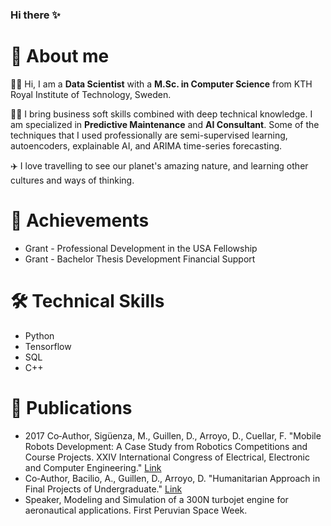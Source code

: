 ### Hi there ✨

<!--
**kplrm/kplrm** is a ✨ _special_ ✨ repository because its `README.md` (this file) appears on your GitHub profile.

Here are some ideas to get you started:

- 🔭 I’m currently working on ...
- 🌱 I’m currently learning ...
- 👯 I’m looking to collaborate on ...
- 🤔 I’m looking for help with ...
- 💬 Ask me about ...
- 📫 How to reach me: ...
- ⚡ Fun fact: ...
-->

# 👋 About me
👨‍🎓 Hi, I am a **Data Scientist** with a **M.Sc. in Computer Science** from KTH Royal Institute of Technology, Sweden.

👨‍💻 I bring business soft skills combined with deep technical knowledge. I am specialized in **Predictive Maintenance** and **AI Consultant**. Some of the techniques that I used professionally are semi-supervised learning, autoencoders, explainable AI, and ARIMA time-series forecasting.

✈️ I love travelling to see our planet's amazing nature, and learning other cultures and ways of thinking.

# 🏅 Achievements
* Grant - Professional Development in the USA Fellowship
* Grant - Bachelor Thesis Development Financial Support

# 🛠️ Technical Skills
* Python
* Tensorflow
* SQL
* C++

# 📖 Publications
* 2017 Co‑Author, Sigüenza, M., Guillen, D., Arroyo, D., Cuellar, F. "Mobile Robots Development: A Case Study from Robotics Competitions and Course Projects. XXIV International Congress of Electrical, Electronic and Computer Engineering." [Link]([https://link-url-here.org](https://ieeexplore.ieee.org/document/8079703))
* Co‑Author, Bacilio, A., Guillen, D., Arroyo, D. "Humanitarian Approach in Final Projects of Undergraduate." [Link](https://ieeexplore.ieee.org/document/7856065)
* Speaker, Modeling and Simulation of a 300N turbojet engine for aeronautical applications. First Peruvian Space Week.
